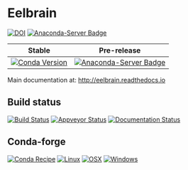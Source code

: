 # Eelbrain

[![DOI](https://zenodo.org/badge/3651023.svg)](https://zenodo.org/badge/latestdoi/3651023)
[![Anaconda-Server Badge](https://anaconda.org/christianbrodbeck/eelbrain/badges/installer/conda.svg)](https://github.com/christianbrodbeck/Eelbrain/wiki/Installing)


| Stable | Pre-release |
| ------ | ----------- |
| [![Conda Version](https://img.shields.io/conda/vn/conda-forge/eelbrain.svg)](https://anaconda.org/conda-forge/eelbrain) | [![Anaconda-Server Badge](https://anaconda.org/christianbrodbeck/eelbrain/badges/version.svg)](https://anaconda.org/christianbrodbeck/eelbrain) |

Main documentation at: http://eelbrain.readthedocs.io

## Build status

[![Build Status](https://travis-ci.org/christianbrodbeck/Eelbrain.svg?branch=master)](https://travis-ci.org/christianbrodbeck/Eelbrain) 
[![Appveyor Status](https://ci.appveyor.com/api/projects/status/5rwhgtsfku953f12/branch/master?svg=true)](https://ci.appveyor.com/project/christianbrodbeck/eelbrain/branch/master)
[![Documentation Status](https://readthedocs.org/projects/eelbrain/badge/?version=latest)](http://eelbrain.readthedocs.io/en/latest/) 


## Conda-forge

[![Conda Recipe](https://img.shields.io/badge/recipe-eelbrain-green.svg)](https://anaconda.org/conda-forge/eelbrain)
[![Linux](https://img.shields.io/circleci/project/github/conda-forge/eelbrain-feedstock/master.svg?label=Linux)](https://circleci.com/gh/conda-forge/eelbrain-feedstock)
[![OSX](https://img.shields.io/travis/conda-forge/eelbrain-feedstock/master.svg?label=macOS)](https://travis-ci.org/conda-forge/eelbrain-feedstock)
[![Windows](https://img.shields.io/appveyor/ci/conda-forge/eelbrain-feedstock/master.svg?label=Windows)](https://ci.appveyor.com/project/conda-forge/eelbrain-feedstock/branch/master)
